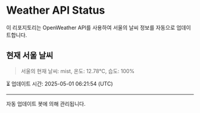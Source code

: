
# Weather API Status

이 리포지토리는 OpenWeather API를 사용하여 서울의 날씨 정보를 자동으로 업데이트합니다.

## 현재 서울 날씨
> 서울의 현재 날씨: mist, 온도: 12.78°C, 습도: 100%

⏳ 업데이트 시간: 2025-05-01 06:21:54 (UTC)

---
자동 업데이트 봇에 의해 관리됩니다.
